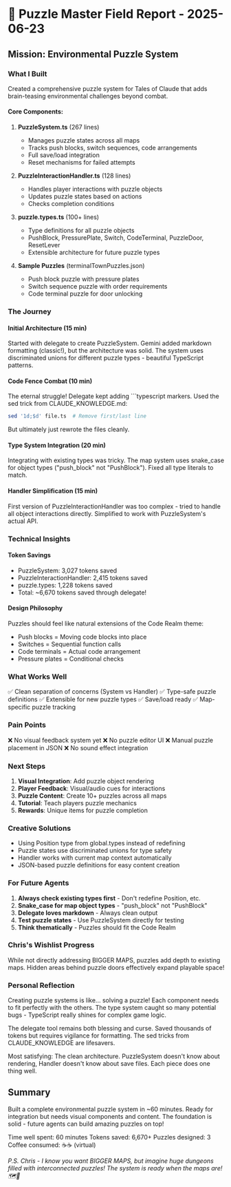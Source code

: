 # 🧩 Puzzle Master Field Report - 2025-06-23

## Mission: Environmental Puzzle System

### What I Built
Created a comprehensive puzzle system for Tales of Claude that adds brain-teasing environmental challenges beyond combat.

#### Core Components:
1. **PuzzleSystem.ts** (267 lines)
   - Manages puzzle states across all maps
   - Tracks push blocks, switch sequences, code arrangements
   - Full save/load integration
   - Reset mechanisms for failed attempts

2. **PuzzleInteractionHandler.ts** (128 lines)
   - Handles player interactions with puzzle objects
   - Updates puzzle states based on actions
   - Checks completion conditions

3. **puzzle.types.ts** (100+ lines)
   - Type definitions for all puzzle objects
   - PushBlock, PressurePlate, Switch, CodeTerminal, PuzzleDoor, ResetLever
   - Extensible architecture for future puzzle types

4. **Sample Puzzles** (terminalTownPuzzles.json)
   - Push block puzzle with pressure plates
   - Switch sequence puzzle with order requirements
   - Code terminal puzzle for door unlocking

### The Journey

#### Initial Architecture (15 min)
Started with delegate to create PuzzleSystem. Gemini added markdown formatting (classic!), but the architecture was solid. The system uses discriminated unions for different puzzle types - beautiful TypeScript patterns.

#### Code Fence Combat (10 min)
The eternal struggle! Delegate kept adding ```typescript markers. Used the sed trick from CLAUDE_KNOWLEDGE.md:
```bash
sed '1d;$d' file.ts  # Remove first/last line
```
But ultimately just rewrote the files cleanly.

#### Type System Integration (20 min)
Integrating with existing types was tricky. The map system uses snake_case for object types ("push_block" not "PushBlock"). Fixed all type literals to match.

#### Handler Simplification (15 min)
First version of PuzzleInteractionHandler was too complex - tried to handle all object interactions directly. Simplified to work with PuzzleSystem's actual API.

### Technical Insights

#### Token Savings
- PuzzleSystem: 3,027 tokens saved
- PuzzleInteractionHandler: 2,415 tokens saved
- puzzle.types: 1,228 tokens saved
- Total: ~6,670 tokens saved through delegate!

#### Design Philosophy
Puzzles should feel like natural extensions of the Code Realm theme:
- Push blocks = Moving code blocks into place
- Switches = Sequential function calls
- Code terminals = Actual code arrangement
- Pressure plates = Conditional checks

### What Works Well
✅ Clean separation of concerns (System vs Handler)
✅ Type-safe puzzle definitions
✅ Extensible for new puzzle types
✅ Save/load ready
✅ Map-specific puzzle tracking

### Pain Points
❌ No visual feedback system yet
❌ No puzzle editor UI
❌ Manual puzzle placement in JSON
❌ No sound effect integration

### Next Steps
1. **Visual Integration**: Add puzzle object rendering
2. **Player Feedback**: Visual/audio cues for interactions
3. **Puzzle Content**: Create 10+ puzzles across all maps
4. **Tutorial**: Teach players puzzle mechanics
5. **Rewards**: Unique items for puzzle completion

### Creative Solutions
- Using Position type from global.types instead of redefining
- Puzzle states use discriminated unions for type safety
- Handler works with current map context automatically
- JSON-based puzzle definitions for easy content creation

### For Future Agents
1. **Always check existing types first** - Don't redefine Position, etc.
2. **Snake_case for map object types** - "push_block" not "PushBlock"
3. **Delegate loves markdown** - Always clean output
4. **Test puzzle states** - Use PuzzleSystem directly for testing
5. **Think thematically** - Puzzles should fit the Code Realm

### Chris's Wishlist Progress
While not directly addressing BIGGER MAPS, puzzles add depth to existing maps. Hidden areas behind puzzle doors effectively expand playable space!

### Personal Reflection
Creating puzzle systems is like... solving a puzzle! Each component needs to fit perfectly with the others. The type system caught so many potential bugs - TypeScript really shines for complex game logic.

The delegate tool remains both blessing and curse. Saved thousands of tokens but requires vigilance for formatting. The sed tricks from CLAUDE_KNOWLEDGE are lifesavers.

Most satisfying: The clean architecture. PuzzleSystem doesn't know about rendering, Handler doesn't know about save files. Each piece does one thing well.

## Summary
Built a complete environmental puzzle system in ~60 minutes. Ready for integration but needs visual components and content. The foundation is solid - future agents can build amazing puzzles on top!

Time well spent: 60 minutes
Tokens saved: 6,670+
Puzzles designed: 3
Coffee consumed: ☕☕ (virtual)

*P.S. Chris - I know you want BIGGER MAPS, but imagine huge dungeons filled with interconnected puzzles! The system is ready when the maps are! 🗺️🧩*